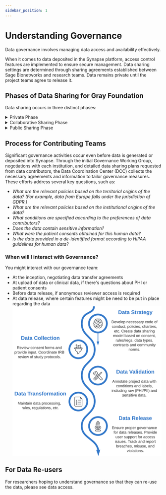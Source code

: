 ```yaml
---
sidebar_position: 1
---
```


# Understanding Governance

Data governance involves managing data access and availability effectively.

When it comes to data deposited in the Synapse platform, access control features are implemented to ensure secure management.
Data sharing settings are determined through sharing agreements established between Sage Bionetworks and research teams.
Data remains private until the project teams agree to release it.

## Phases of Data Sharing for Gray Foundation

Data sharing occurs in three distinct phases:

<details>
<summary> Private Phase </summary>

During this phase, data is exclusively accessible to the Contributor and individuals designated by the Contributor. This configuration serves as the default setting unless specified otherwise by the grant. For instance, certain pilot projects may start directly in the Collaborative Sharing Phase.

</details>

<details>
<summary> Collaborative Sharing Phase </summary>

In the Collaborative Sharing Phase, curated data becomes accessible to investigators within the network.

</details>

<details>
<summary> Public Sharing Phase </summary>

In the Public Sharing Phase, data is made available to the broader research community while maintaining appropriate controls.

</details>


## Process for Contributing Teams

Significant governance activities occur even before data is generated or deposited into Synapse.
Through the initial Governance Working Group, negotiations with each institution, and detailed data sharing plans requested from data contributors, the Data Coordination Center (DCC) collects the necessary agreements and information to tailor governance measures. These efforts address several key questions, such as:

- _What are the relevant policies based on the territorial origins of the data? (For example, data from Europe falls under the jurisdiction of GDPR.)_
- _What are the relevant policies based on the institutional origins of the data?_
- _What conditions are specified according to the preferences of data contributors?_
- _Does the data contain sensitive information?_
- _What were the patient consents obtained for this human data?_
- _Is the data provided in a de-identified format according to HIPAA guidelines for human data?_


### When will I interact with Governance? 

You might interact with our governance team:
- At the inception, negotiating data transfer agreements
- At upload of data or clinical data, if there's questions about PHI or patient consents
- Before data release, if anonymous reviewer access is required
- At data release, where certain features might be need to be put in place regarding the data
![Governance Roles](<Governance Roles - Page 2.png>)

## For Data Re-users

For researchers hoping to understand governance so that they can re-use the data, please see data access. 